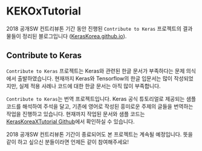 # KEKOxTutorial

2018 공개SW 컨트리뷰톤 기간 동안 진행된 `Contribute to Keras` 프로젝트의 결과물들이 정리된 블로그입니다 ([KerasKorea.github.io](KerasKorea.github.io)).  

## Contribute to Keras

`Contribute to Keras` 프로젝트는 Keras와 관련된 한글 문서가 부족하다는 문제 의식에서 출발하였습니다. 현재까지 Keras와 Tensorflow의 한글 입문서는 많이 작성되었지만, 실제 적용 사례나 코드에 대한 한글 문서는 아직 많이 부족합니다.  


`Contribute to Keras`는 번역 프로젝트입니다. Keras 공식 튜토리얼로 제공되는 샘플 코드를 해석하여 주석을 달고, 기존에 영어로 작성된 흥미로운 주제의 글들을 번역하는 작업을 진행하고 있습니다. 현재까지 작업된 문서와 샘플 코드는 [KerasKoreaXTutorial Github](https://github.com/KerasKorea/KEKOxTutorial)에서 확인하실 수 있습니다.  


2018 공개SW 컨트리뷰톤 기간이 종료되어도 본 프로젝트는 계속될 예정입니다. 뜻을 같이 하고 싶으신 분들이라면 언제든 같이 참여해주세요!  
